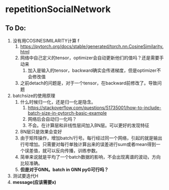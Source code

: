 # repetitionSocialNetwork

## To Do: 

1. 没有用COSINESIMILARITY计算 f
   1. https://pytorch.org/docs/stable/generated/torch.nn.CosineSimilarity.html
   2. 网络中自己定义的tensor，optimizer会自动更新他们的值吗？还是需要手动来
      1. 加入是输入的tensor，backward确实会传递梯度，但是optimizer不会修改值
   3. 之前detach的问题是，对于一个tensor，在backward前修改了。导致问题
2. batchsize的使用原理
   1. 什么时候归一化，还是归一化是隐含。
      1. https://stackoverflow.com/questions/51735001/how-to-include-batch-size-in-pytorch-basic-example
      2. 网络后会自动归一化吗？
      3. 不会。在计算层和非线性层间加入BN层。可以更好的发现特征
   2. BN层只是效果会变好
   3. 由于矩阵操作，增加batch/行号。每行经过同一个网络，引起的就是输出行号增加。只需要对每行单独计算出来的误差进行sum或者mean得到一个误差值，就可以反向传播，训练参数。
   4. 简单来说就是平均了一个batch数据的影响，不会出现离谱的波动，方向比较准确。
   5. **但是对于GNN。batch in GNN pyG可行吗？**
3. 测试要迭代H
4. **message(应该需要x)**